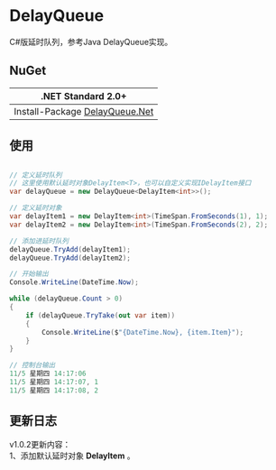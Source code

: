 # DelayQueue

C#版延时队列，参考Java DelayQueue实现。

## NuGet

| .NET Standard 2.0+ |
| ----- |
| Install-Package [DelayQueue.Net](https://www.nuget.org/packages/DelayQueue.Net) |

## 使用

``` csharp

// 定义延时队列
// 这里使用默认延时对象DelayItem<T>，也可以自定义实现IDelayItem接口
var delayQueue = new DelayQueue<DelayItem<int>>();

// 定义延时对象
var delayItem1 = new DelayItem<int>(TimeSpan.FromSeconds(1), 1);
var delayItem2 = new DelayItem<int>(TimeSpan.FromSeconds(2), 2);

// 添加进延时队列
delayQueue.TryAdd(delayItem1);
delayQueue.TryAdd(delayItem2);

// 开始输出
Console.WriteLine(DateTime.Now);

while (delayQueue.Count > 0)
{
    if (delayQueue.TryTake(out var item))
    {
        Console.WriteLine($"{DateTime.Now}, {item.Item}");
    }
}

// 控制台输出
11/5 星期四 14:17:06
11/5 星期四 14:17:07, 1
11/5 星期四 14:17:08, 2

```

## 更新日志

v1.0.2更新内容：  
1、添加默认延时对象 **DelayItem** 。
